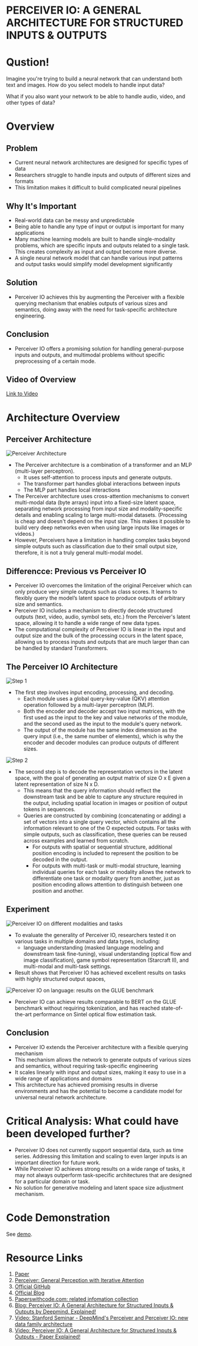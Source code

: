 # PERCEIVER IO: A GENERAL ARCHITECTURE FOR STRUCTURED INPUTS & OUTPUTS

# Qustion!
Imagine you're trying to build a neural network that can understand both text and images. How do you select models to handle input data?

What if you also want your network to be able to handle audio, video, and other types of data?

# Overview


## Problem
- Current neural network architectures are designed for specific types of data
- Researchers struggle to handle inputs and outputs of different sizes and formats
- This limitation makes it difficult to build complicated neural pipelines

## Why It's Important
- Real-world data can be messy and unpredictable
- Being able to handle any type of input or output is important for many applications
- Many machine learning models are built to handle single-modality problems, which are specific inputs and outputs related to a single task. This creates complexity as input and output become more diverse.
- A single neural network model that can handle various input patterns and output tasks would simplify model development significantly


## Solution
- Perceiver IO achieves this by augmenting the Perceiver with a flexible querying mechanism that enables outputs of various sizes and semantics, doing away with the need for task-specific architecture engineering. 

## Conclusion
- Perceiver IO offers a promising solution for handling general-purpose inputs and outputs, and multimodal problems without specific preprocessing of a certain mode.

## Video of Overview
[Link to Video](video.mov)


# Architecture  Overview
## Perceiver Architecture

![Perceiver Architecture](figures/perceiver_architecture.png)

- The Perceiver architecture is a combination of a transformer and an MLP (multi-layer perceptron). 
  - It uses self-attention to process inputs and generate outputs. 
  - The transformer part handles global interactions between inputs
  - The MLP part handles local interactions
- The Perceiver architecture uses cross-attention mechanisms to convert multi-modal data (byte arrays) input into a fixed-size latent space, separating network processing from input size and modality-specific details and enabling scaling to large multi-modal datasets. (Processing is cheap and doesn't depend on the input size. This makes it possible to build very deep networks even when using large inputs like images or videos.)
- However, Perceivers have a limitation in handling complex tasks beyond simple outputs such as classification due to their small output size, therefore, it is not a truly general multi-modal model.


## Differencce: Previous vs Perceiver IO
- Perceiver IO overcomes the limitation of the original Perceiver which can only produce very simple outputs such as class scores. It learns to flexibly query the model’s latent space to produce outputs of arbitrary size and semantics.
- Perceiver IO includes a mechanism to directly decode structured outputs (text, video, audio, symbol sets, etc.) from the Perceiver's latent space, allowing it to handle a wide range of new data types. 
- The computational complexity of Perceiver IO is linear in the input and output size and the bulk of the processing occurs in the latent space, allowing us to process inputs and outputs that are much larger than can be handled by standard Transformers.

## The Perceiver IO Architecture

![Step 1](figures/architecture1.png)
- The first step involves input encoding, processing, and decoding. 
  - Each module uses a global query-key-value (QKV) attention operation followed by a multi-layer perceptron (MLP). 
  - Both the encoder and decoder accept two input matrices, with the first used as the input to the key and value networks of the module, and the second used as the input to the module's query network. 
  - The output of the module has the same index dimension as the query input (i.e., the same number of elements), which is why the encoder and decoder modules can produce outputs of different sizes.

![Step 2](figures/architecture2.png)

- The second step is to decode the representation vectors in the latent space, with the goal of generating an output matrix of size O x E given a latent representation of size N x D. 
  - This means that the query information should reflect the downstream task and be able to capture any structure required in the output, including spatial location in images or position of output tokens in sequences.
  - Queries are constructed by combining (concatenating or adding) a set of vectors into a single query vector, which contains all the information relevant to one of the O expected outputs. For tasks with simple outputs, such as classification, these queries can be reused across examples and learned from scratch. 
    - For outputs with spatial or sequential structure, additional position encoding is included to represent the position to be decoded in the output. 
    - For outputs with multi-task or multi-modal structure, learning individual queries for each task or modality allows the network to differentiate one task or modality query from another, just as position encoding allows attention to distinguish between one position and another.

## Experiment

![Perceiver IO on different modalities and tasks](figures/result1.png)

- To evaluate the generality of Perceiver IO, researchers tested it on various tasks in multiple domains and data types, including:
  - language understanding (masked language modeling and downstream task fine-tuning), visual understanding (optical flow and image classification), game symbol representation (Starcraft II), and multi-modal and multi-task settings.
- Result shows that Perceiver IO has achieved excellent results on tasks with highly structured output spaces, 

![Perceiver IO on language: results on the GLUE benchmark](figures/result2.png)
- Perceiver IO can achieve results comparable to BERT on the GLUE benchmark without requiring tokenization, and has reached state-of-the-art performance on Sintel optical flow estimation task.


## Conclusion

- Perceiver IO extends the Perceiver architecture with a flexible querying mechanism
- This mechanism allows the network to generate outputs of various sizes and semantics, without requiring task-specific engineering
- It scales linearly with input and output sizes, making it easy to use in a wide range of applications and domains
- This architecture has achieved promising results in diverse environments and has the potential to become a candidate model for universal neural network architecture.

# Critical Analysis: What could have been developed further?
- Perceiver IO does not currently support sequential data, such as time series. Addressing this limitation and scaling to even larger inputs is an important direction for future work.
- While Perceiver IO achieves strong results on a wide range of tasks, it may not always outperform task-specific architectures that are designed for a particular domain or task.
- No solution for generative modeling and latent space size adjustment mechanism.


# Code Demonstration
See [demo](demo-code.ipynb).

# Resource Links
1. [Paper](https://arxiv.org/abs/2107.14795)
2. [Perceiver: General Perception with Iterative Attention](https://arxiv.org/abs/2103.03206)
3. [Official GitHub](https://github.com/deepmind/deepmind-research/tree/master/perceiver)
4. [Official Blog](https://www.deepmind.com/blog/building-architectures-that-can-handle-the-worlds-data)
5. [Paperswithcode.com: related infomation collection](https://paperswithcode.com/paper/perceiver-io-a-general-architecture-for#code)
6. [Blog: Perceiver IO: A General Architecture for Structured Inputs & Outputs by Deepmind. Explained!](https://medium.com/analytics-vidhya/perceiver-io-a-general-architecture-for-structured-inputs-outputs-4ad669315e7f)
7. [Video: Stanford Seminar - DeepMind's Perceiver and Perceiver IO: new data family architecture](https://www.youtube.com/watch?app=desktop&v=wTZ3o36lXoQ)
8. [Video: Perceiver IO: A General Architecture for Structured Inputs & Outputs - Paper Explained!](https://www.youtube.com/watch?v=AS1Sh-KuNzs)
